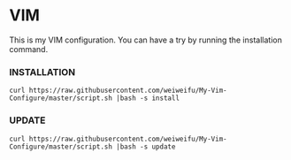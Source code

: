 
VIM
===

This is my VIM configuration. You can have a try by running the installation command.

### INSTALLATION

```
curl https://raw.githubusercontent.com/weiweifu/My-Vim-Configure/master/script.sh |bash -s install

```

### UPDATE

```
curl https://raw.githubusercontent.com/weiweifu/My-Vim-Configure/master/script.sh |bash -s update

```
